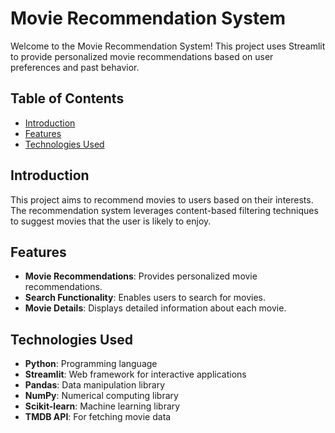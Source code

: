 
# Movie Recommendation System

Welcome to the Movie Recommendation System! This project uses Streamlit to provide personalized movie recommendations based on user preferences and past behavior.

## Table of Contents
- [Introduction](#introduction)
- [Features](#features)
- [Technologies Used](#technologies-used)

## Introduction
This project aims to recommend movies to users based on their interests. The recommendation system leverages content-based filtering techniques to suggest movies that the user is likely to enjoy.

## Features
- **Movie Recommendations**: Provides personalized movie recommendations.
- **Search Functionality**: Enables users to search for movies.
- **Movie Details**: Displays detailed information about each movie.

## Technologies Used
- **Python**: Programming language
- **Streamlit**: Web framework for interactive applications
- **Pandas**: Data manipulation library
- **NumPy**: Numerical computing library
- **Scikit-learn**: Machine learning library
- **TMDB API**: For fetching movie data
